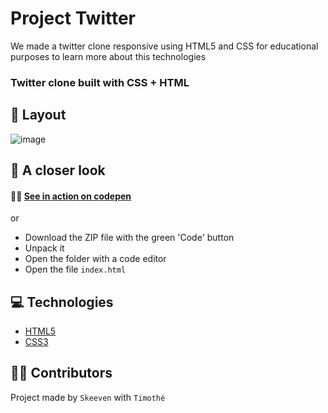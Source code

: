 # Project Twitter
We made a twitter clone responsive using HTML5 and CSS for educational purposes to learn more about this technologies

### Twitter clone built with CSS + HTML
## 🎴 Layout
![image](https://user-images.githubusercontent.com/91453728/142171233-0327832c-a3ea-4b91-8ebd-9a02ab643e36.png)

## 👀 A closer look

#### 🚀🔥 [See in action on codepen](https://codepen.io/timothecdgp/pen/JjywLgJ)


or

* Download the ZIP file with the green 'Code' button
* Unpack it
* Open the folder with a code editor
* Open the file `index.html`


## 💻 Technologies
- [HTML5](https://www.w3schools.com/html/)
- [CSS3](https://www.w3schools.com/css/)

## 🙍‍♂️ Contributors
Project made by 
`Skeeven` with `Timothé`  

